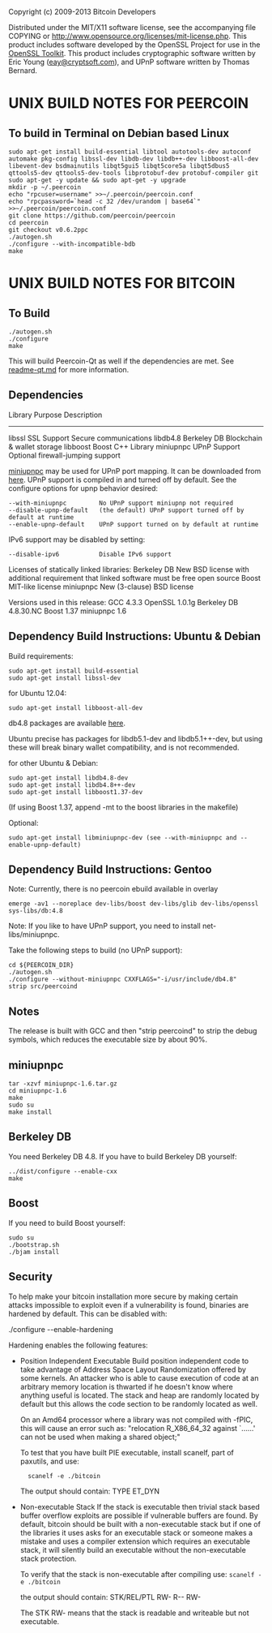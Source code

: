 Copyright (c) 2009-2013 Bitcoin Developers

Distributed under the MIT/X11 software license, see the accompanying
file COPYING or http://www.opensource.org/licenses/mit-license.php.
This product includes software developed by the OpenSSL Project for use in the [OpenSSL Toolkit](http://www.openssl.org/). This product includes
cryptographic software written by Eric Young ([eay@cryptsoft.com](mailto:eay@cryptsoft.com)), and UPnP software written by Thomas Bernard.

UNIX BUILD NOTES FOR PEERCOIN
====================

To build in Terminal on Debian based Linux
---------------------

	sudo apt-get install build-essential libtool autotools-dev autoconf automake pkg-config libssl-dev libdb-dev libdb++-dev libboost-all-dev libevent-dev bsdmainutils libqt5gui5 libqt5core5a libqt5dbus5 qttools5-dev qttools5-dev-tools libprotobuf-dev protobuf-compiler git
	sudo apt-get -y update && sudo apt-get -y upgrade
	mkdir -p ~/.peercoin
	echo "rpcuser=username" >>~/.peercoin/peercoin.conf
	echo "rpcpassword=`head -c 32 /dev/urandom | base64`" >>~/.peercoin/peercoin.conf
	git clone https://github.com/peercoin/peercoin
	cd peercoin
	git checkout v0.6.2ppc
	./autogen.sh
	./configure --with-incompatible-bdb
	make


UNIX BUILD NOTES FOR BITCOIN
====================

To Build
---------------------

	./autogen.sh
	./configure
	make

This will build Peercoin-Qt as well if the dependencies are met.
See [readme-qt.md](readme-qt.md) for more information.

Dependencies
---------------------

 Library     Purpose           Description
 -------     -------           -----------
 libssl      SSL Support       Secure communications
 libdb4.8    Berkeley DB       Blockchain & wallet storage
 libboost    Boost             C++ Library
 miniupnpc   UPnP Support      Optional firewall-jumping support

[miniupnpc](http://miniupnp.free.fr/) may be used for UPnP port mapping.  It can be downloaded from [here](
http://miniupnp.tuxfamily.org/files/).  UPnP support is compiled in and
turned off by default.  See the configure options for upnp behavior desired:

	--with-miniupnpc         No UPnP support miniupnp not required
	--disable-upnp-default   (the default) UPnP support turned off by default at runtime
	--enable-upnp-default    UPnP support turned on by default at runtime

IPv6 support may be disabled by setting:

	--disable-ipv6           Disable IPv6 support

Licenses of statically linked libraries:
 Berkeley DB   New BSD license with additional requirement that linked
               software must be free open source
 Boost         MIT-like license
 miniupnpc     New (3-clause) BSD license

Versions used in this release:
 GCC           4.3.3
 OpenSSL       1.0.1g
 Berkeley DB   4.8.30.NC
 Boost         1.37
 miniupnpc     1.6

Dependency Build Instructions: Ubuntu & Debian
----------------------------------------------
Build requirements:

	sudo apt-get install build-essential
	sudo apt-get install libssl-dev

for Ubuntu 12.04:

	sudo apt-get install libboost-all-dev

 db4.8 packages are available [here](https://launchpad.net/~bitcoin/+archive/bitcoin).

 Ubuntu precise has packages for libdb5.1-dev and libdb5.1++-dev,
 but using these will break binary wallet compatibility, and is not recommended.

for other Ubuntu & Debian:

	sudo apt-get install libdb4.8-dev
	sudo apt-get install libdb4.8++-dev
	sudo apt-get install libboost1.37-dev
 (If using Boost 1.37, append -mt to the boost libraries in the makefile)

Optional:

	sudo apt-get install libminiupnpc-dev (see --with-miniupnpc and --enable-upnp-default)


Dependency Build Instructions: Gentoo
-------------------------------------

Note: Currently, there is no peercoin ebuild available in overlay 

	emerge -av1 --noreplace dev-libs/boost dev-libs/glib dev-libs/openssl sys-libs/db:4.8

Note: If you like to have UPnP support, you need to install net-libs/miniupnpc.
 
Take the following steps to build (no UPnP support):

	cd ${PEERCOIN_DIR}
	./autogen.sh
	./configure --without-miniupnpc CXXFLAGS="-i/usr/include/db4.8"
	strip src/peercoind


Notes
-----
The release is built with GCC and then "strip peercoind" to strip the debug
symbols, which reduces the executable size by about 90%.


miniupnpc
---------
	tar -xzvf miniupnpc-1.6.tar.gz
	cd miniupnpc-1.6
	make
	sudo su
	make install


Berkeley DB
-----------
You need Berkeley DB 4.8.  If you have to build Berkeley DB yourself:

	../dist/configure --enable-cxx
	make


Boost
-----
If you need to build Boost yourself:

	sudo su
	./bootstrap.sh
	./bjam install


Security
--------
To help make your bitcoin installation more secure by making certain attacks impossible to
exploit even if a vulnerability is found, binaries are hardened by default.
This can be disabled with:

./configure --enable-hardening


Hardening enables the following features:

* Position Independent Executable
    Build position independent code to take advantage of Address Space Layout Randomization
    offered by some kernels. An attacker who is able to cause execution of code at an arbitrary
    memory location is thwarted if he doesn't know where anything useful is located.
    The stack and heap are randomly located by default but this allows the code section to be
    randomly located as well.

    On an Amd64 processor where a library was not compiled with -fPIC, this will cause an error
    such as: "relocation R_X86_64_32 against `......' can not be used when making a shared object;"

    To test that you have built PIE executable, install scanelf, part of paxutils, and use:

    	scanelf -e ./bitcoin

    The output should contain:
     TYPE
    ET_DYN

* Non-executable Stack
    If the stack is executable then trivial stack based buffer overflow exploits are possible if
    vulnerable buffers are found. By default, bitcoin should be built with a non-executable stack
    but if one of the libraries it uses asks for an executable stack or someone makes a mistake
    and uses a compiler extension which requires an executable stack, it will silently build an
    executable without the non-executable stack protection.

    To verify that the stack is non-executable after compiling use:
    `scanelf -e ./bitcoin`

    the output should contain:
	STK/REL/PTL
	RW- R-- RW-

    The STK RW- means that the stack is readable and writeable but not executable.
